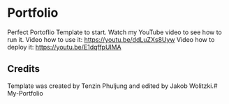 # Portfolio 
Perfect Portoflio Template to start.
Watch my YouTube video to see how to run it.
Video how to use it:
https://youtu.be/ddLuZXs8Uyw
Video how to deploy it:
https://youtu.be/E1dqffpUlMA
## Credits
Template was created by Tenzin Phuljung and edited by Jakob Wolitzki.# My-Portfolio
